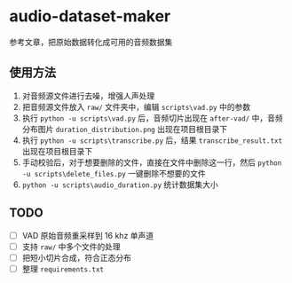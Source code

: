 # audio-dataset-maker
参考文章，把原始数据转化成可用的音频数据集

## 使用方法
1. 对音频源文件进行去噪，增强人声处理
2. 把音频源文件放入 `raw/` 文件夹中，编辑 `scripts\vad.py` 中的参数
3. 执行 `python -u scripts\vad.py` 后，音频切片出现在 `after-vad/` 中，音频分布图片 `duration_distribution.png` 出现在项目根目录下
4. 执行 `python -u scripts\transcribe.py` 后，结果 `transcribe_result.txt` 出现在项目根目录下
5. 手动校验后，对于想要删除的文件，直接在文件中删除这一行，然后 `python -u scripts\delete_files.py` 一键删除不想要的文件
6. `python -u scripts\audio_duration.py` 统计数据集大小

## TODO
- [ ] VAD 原始音频重采样到 16 khz 单声道 
- [ ] 支持 `raw/` 中多个文件的处理
- [ ] 把短小切片合成，符合正态分布
- [ ] 整理 `requirements.txt`